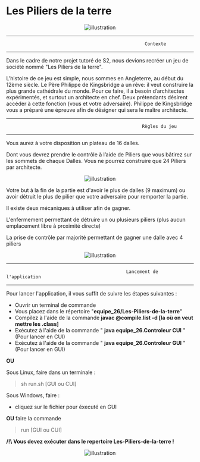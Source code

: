 # Les Piliers de la terre

<div align="center">
  <img src="https://user-images.githubusercontent.com/84861609/122014236-40877980-cdbf-11eb-893f-eb39ccf2c037.png" alt="illustration" />
</div>


------------------------------------------------------------------------------------------------------------------------------------------------------------------
                                                        Contexte
------------------------------------------------------------------------------------------------------------------------------------------------------------------

Dans le cadre de notre projet tutoré de S2, nous devions recréer un jeu de société nommé "Les Piliers de la terre".

L'histoire de ce jeu est simple, nous sommes en Angleterre, au début du 12ème siècle. Le Père Philippe de Kingsbridge a un rêve: il veut construire la plus  grande  cathédrale  du  monde.  Pour  ce  faire,  il  a  besoin  d’architectes  expérimentés,  et  surtout  un architecte  en  chef.  Deux  prétendants  désirent  accéder  à  cette  fonction (vous et votre adversaire).  Philippe  de  Kingsbridge   vous a préparé une épreuve afin de désigner qui sera le maître architecte.

------------------------------------------------------------------------------------------------------------------------------------------------------------------
                                                       Règles du jeu 
------------------------------------------------------------------------------------------------------------------------------------------------------------------

Vous aurez à votre disposition un plateau de 16 dalles.

Dont vous devrez prendre le contrôle à l’aide de Piliers que vous bâtirez sur les sommets de chaque Dalles. Vous ne pourrez construire que 24 Piliers par architecte.

<div align="center">
  <img src="https://user-images.githubusercontent.com/84861609/122020250-e7224900-cdc4-11eb-929d-aa36619cfffb.png" alt="illustration" />
</div>


Votre but à la fin de la partie est d'avoir le plus de dalles (9 maximum) ou avoir détruit le plus de pilier que votre adversaire pour remporter la partie.

Il existe deux mécaniques à utiliser afin de gagner.

L'enfermement permettant de détruire un ou plusieurs piliers (plus aucun emplacement libre à proximité directe)

La prise de contrôle par majorité permettant de gagner une dalle avec 4 piliers

<div align="center">
  <img src="https://user-images.githubusercontent.com/84861609/122020355-00c39080-cdc5-11eb-8a1c-40e9db43ea1c.png" alt="illustration" />
</div>


------------------------------------------------------------------------------------------------------------------------------------------------------------------
                                                 Lancement de l'application 
------------------------------------------------------------------------------------------------------------------------------------------------------------------

Pour lancer l'application, il vous suffit de suivre les étapes suivantes : 

- Ouvrir un terminal de commande
- Vous placez dans le répertoire    "**equipe_26/Les-Piliers-de-la-terre**"
- Compilez à l'aide de la commande   **javac @compile.list -d [la où on veut mettre les .class]**
- Exécutez à l'aide de la commande " **java equipe_26.Controleur CUI** "  (Pour lancer en CUI)
- Exécutez à l'aide de la commande " **java equipe_26.Controleur GUI** "  (Pour lancer en GUI)

**OU** 

Sous Linux, faire dans un terminale :
> sh run.sh [GUI ou CUI]

Sous Windows, faire :
- cliquez sur le fichier pour éxecuté en GUI

 **OU** 
 faire la commande 
 > run [GUI ou CUI]

**/!\ Vous devez exécuter dans le repertoire Les-Piliers-de-la-terre !**

<div align="center">
  <img src="https://user-images.githubusercontent.com/84861609/122023396-ca3b4500-cdc7-11eb-98fb-e4996754f615.png" alt="illustration" />
</div>
